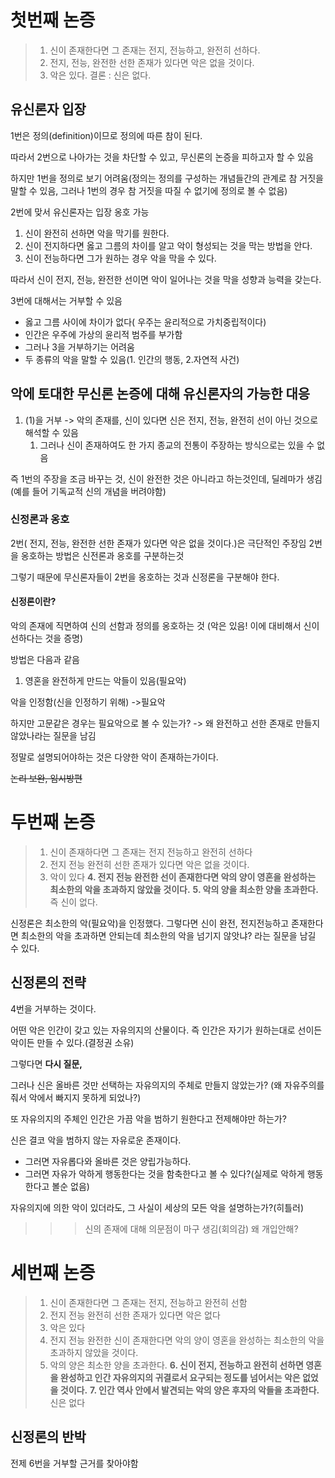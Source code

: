# 첫번째 논증
> 1. 신이 존재한다면 그 존재는 전지, 전능하고, 완전히 선하다.
> 2. 전지, 전능, 완전한 선한 존재가 있다면 악은 없을 것이다.
> 3. 악은 있다.
> 결론 : 신은 없다.

## 유신론자 입장
1번은 정의(definition)이므로 정의에 따른 참이 된다. 

따라서 2번으로 나아가는 것을 차단할 수 있고, 무신론의 논증을 피하고자 할 수 있음

하지만 1번을 정의로 보기 어려움(정의는 정의를 구성하는 개념들간의 관계로 참 거짓을 말할 수 있음, 그러나 1번의 경우 참 거짓을 따질 수 없기에 정의로 볼 수 없음) 

2번에 맞서 유신론자는 입장 옹호 가능
1. 신이 완전히 선하면 악을 막기를 원한다.
2. 신이 전지하다면 옳고 그름의 차이를 알고 악이 형성되는 것을 막는 방법을 안다.
3. 신이 전능하다면 그가 원하는 경우 악을 막을 수 있다.

따라서 신이 전지, 전능, 완전한 선이면 악이 일어나는 것을 막을 성향과 능력을 갖는다.

3번에 대해서는 거부할 수 있음
- 옳고 그름 사이에 차이가 없다( 우주는 윤리적으로 가치중립적이다)
- 인간은 우주에 가상의 윤리적 범주를 부가함 
- 그러나 3을 거부하기는 어려움
- 두 종류의 악을 말할 수 있음(1. 인간의 행동, 2.자연적 사건)

## 악에 토대한 무신론 논증에 대해 유신론자의 가능한 대응
1. (1)을 거부 -> 악의 존재를, 신이 있다면 신은 전지, 전능, 완전히 선이 아닌 것으로 해석할 수 있음
	1. 그러나 신이 존재하여도 한 가지 종교의 전통이 주장하는 방식으로는 있을 수 없음

즉 1번의 주장을 조금 바꾸는 것, 신이 완전한 것은 아니라고 하는것인데, 딜레마가 생김(예를 들어 기독교적 신의 개념을 버려야함)
### 신정론과 옹호
2번( 전지, 전능, 완전한 선한 존재가 있다면 악은 없을 것이다.)은 극단적인 주장임
2번을 옹호하는 방법은 신전론과 옹호를 구분하는것

그렇기 때문에 무신론자들이 2번을 옹호하는 것과 신정론을 구분해야 한다.
#### 신정론이란?
악의 존재에 직면하여 신의 선함과 정의를 옹호하는 것 (악은 있음! 이에 대비해서 신이 선하다는 것을 증명)

방법은 다음과 같음
1. 영혼을 완전하게 만드는 악들이 있음(필요악)

악을 인정함(신을 인정하기 위해) ->필요악

하지만 고문같은 경우는 필요악으로 볼 수 있는가? -> 왜 완전하고 선한 존재로 만들지 않았나라는 질문을 남김

정말로 설명되어야하는 것은 다양한 악이 존재하는가이다. 

~~논리 보완, 임시방편~~

# 두번째 논증
> 1. 신이 존재하다면 그 존재는 전지 전능하고 완전히 선하다
> 2. 전지 전능 완전히 선한 존재가 있다면 악은 없을 것이다.
> 3. 악이 있다
> **4. 전지 전능 완전한 선이 존재한다면 악의 양이 영혼을 완성하는 최소한의 악을 초과하지 않았을 것이다.**
> **5. 악의 양을 최소한 양을 초과한다.**
> 즉 신이 없다.

신정론은 최소한의 악(필요악)을 인정했다. 그렇다면 신이 완전, 전지전능하고 존재한다면 최소한의 악을 초과하면 안되는데 최소한의 악을 넘기지 않앗냐? 라는 질문을 남길 수 있다. 

## 신정론의 전략
4번을 거부하는 것이다.

어떤 악은 인간이 갖고 있는 자유의지의 산물이다. 즉 인간은 자기가 원하는대로 선이든 악이든 만들 수 있다.(결정권 소유)

그렇다면 **다시 질문,**

그러나 신은 올바른 것만 선택하는 자유의지의 주체로 만들지 않았는가?  (왜 자유주의를 줘서 악에서 빠지지 못하게 되었나?)

또 자유의지의 주체인 인간은 가끔 악을 범하기 원한다고 전제해야만 하는가?

신은 결코 악을 범하지 않는 자유로운 존재이다. 
- 그러면 자유롭다와 올바른 것은 양립가능하다.
- 그러면 자유가 악하게 행동한다는 것을 함축한다고 볼 수 있다?(실제로 악하게 행동한다고 볼순 없음)

자유의지에 의한 악이 있더라도, 그 사실이 세상의 모든 악을 설명하는가?(히틀러)

>>> 신의 존재에 대해 의문점이 마구 생김(회의감) 왜 개입안해?

# 세번째 논증
>1. 신이 존재한다면 그 존재는 전지, 전능하고 완전히 선함
>2. 전지 전능 완전히 선한 존재가 있다면 악은 없다
>3. 악은 있다
>4. 전지 전능 완전한 신이 존재한다면 악의 양이 영혼을 완성하는 최소한의 악을 초과하지 않았을 것이다.
>5. 악의 양은 최소한 양을 초과한다.
>**6. 신이 전지, 전능하고 완전히 선하면 영혼을 완성하고 인간 자유의지의 귀결로서 요구되는 정도를 넘어서는 악은 없었을 것이다.**
>**7. 인간 역사 안에서 발견되는 악의 양은 후자의 악들을 초과한다.**
>신은 없다

## 신정론의 반박
전제 6번을 거부할 근거를 찾아야함

